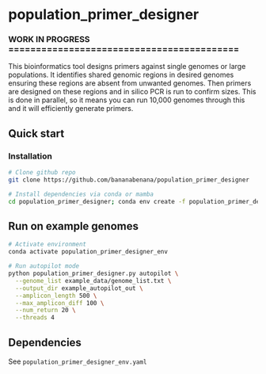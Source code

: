 # population_primer_designer

### WORK IN PROGRESS ==========================================
This bioinformatics tool designs primers against single genomes or large populations. It identifies shared genomic regions in desired genomes ensuring these regions are absent from unwanted genomes. Then primers are designed on these regions and in silico PCR is run to confirm sizes.
This is done in parallel, so it means you can run 10,000 genomes through this and it will efficiently generate primers.

## Quick start

### Installation
```bash
# Clone github repo
git clone https://github.com/bananabenana/population_primer_designer

# Install dependencies via conda or mamba
cd population_primer_designer; conda env create -f population_primer_designer_env.yaml
```

## Run on example genomes
```bash
# Activate environment
conda activate population_primer_designer_env

# Run autopilot mode
python population_primer_designer.py autopilot \
  --genome_list example_data/genome_list.txt \
  --output_dir example_autopilot_out \
  --amplicon_length 500 \
  --max_amplicon_diff 100 \
  --num_return 20 \
  --threads 4
```

## Dependencies
See `population_primer_designer_env.yaml`
